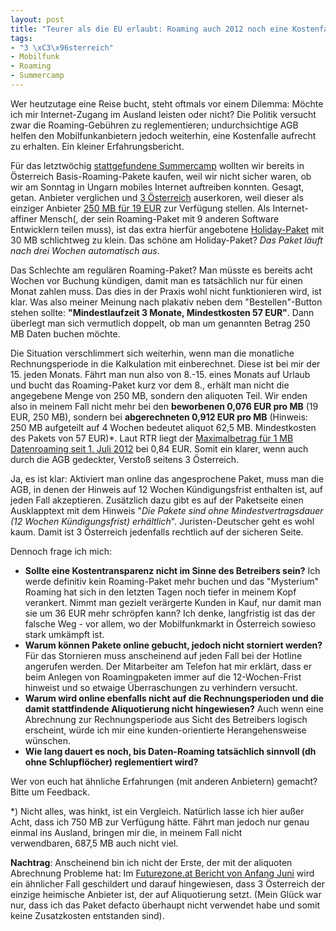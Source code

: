 ```yaml
---
layout: post
title: "Teurer als die EU erlaubt: Roaming auch 2012 noch eine Kostenfalle."
tags:
- "3 \xC3\x96sterreich"
- Mobilfunk
- Roaming
- Summercamp
---
```

Wer heutzutage eine Reise bucht, steht oftmals vor einem Dilemma: Möchte ich mir Internet-Zugang im Ausland leisten oder nicht? Die Politik versucht zwar die Roaming-Gebühren zu reglementieren; undurchsichtige AGB helfen den Mobilfunkanbietern jedoch weiterhin, eine Kostenfalle aufrecht zu erhalten. Ein kleiner Erfahrungsbericht.



Für das letztwöchig <a title="7 legendäre Tage am Balaton: Socialisten Summercamp 2012" href="http://johannes.nagl.name/2012/7-legendare-tage-am-balaton-socialisten-summercamp-2012/">stattgefundene Summercamp</a> wollten wir bereits in Österreich Basis-Roaming-Pakete kaufen, weil wir nicht sicher waren, ob wir am Sonntag in Ungarn mobiles Internet auftreiben konnten. Gesagt, getan. Anbieter verglichen und <a href="http://www.drei.at/">3 Österreich</a> auserkoren, weil dieser als einziger Anbieter <a href="http://www.drei.at/portal/de/privat/service/roaming/Roamingpakete.html">250 MB für 19 EUR</a> zur Verfügung stellen. Als Internet-affiner Mensch(, der sein Roaming-Paket mit 9 anderen Software Entwicklern teilen muss), ist das extra hierfür angebotene <a href="http://www.drei.at/portal/de/privat/service/roaming/Holidaypakete.html">Holiday-Paket</a> mit 30 MB schlichtweg zu klein. Das schöne am Holiday-Paket? <em>Das Paket läuft nach drei Wochen <em>automatisch aus</em></em>.

Das Schlechte am regulären Roaming-Paket? Man müsste es bereits acht Wochen vor Buchung kündigen, damit man es tatsächlich nur für einen Monat zahlen muss. Das dies in der Praxis wohl nicht funktionieren wird, ist klar. Was also meiner Meinung nach plakativ neben dem "Bestellen"-Button stehen sollte: <strong>"Mindestlaufzeit 3 Monate, Mindestkosten 57 EUR"</strong>. Dann überlegt man sich vermutlich doppelt, ob man um genannten Betrag 250 MB Daten buchen möchte.

Die Situation verschlimmert sich weiterhin, wenn man die monatliche Rechnungsperiode in die Kalkulation mit einberechnet. Diese ist bei mir der 15. jeden Monats. Fährt man nun also von 8.-15. eines Monats auf Urlaub und bucht das Roaming-Paket kurz vor dem 8., erhält man nicht die angegebene Menge von 250 MB, sondern den aliquoten Teil. Wir enden also in meinem Fall nicht mehr bei den <strong>beworbenen 0,076 EUR pro MB</strong> (19 EUR, 250 MB), sondern bei <strong>abgerechneten 0,912 EUR pro MB</strong> (Hinweis: 250 MB aufgeteilt auf 4 Wochen bedeutet aliquot 62,5 MB. Mindestkosten des Pakets von 57 EUR)*. Laut RTR liegt der <a href="http://www.rtr.at/de/tk/roaming_in_der_EU">Maximalbetrag für 1 MB Datenroaming seit 1. Juli 2012</a> bei 0,84 EUR. Somit ein klarer, wenn auch durch die AGB gedeckter, Verstoß seitens 3 Österreich.

Ja, es ist klar: Aktiviert man online das angesprochene Paket, muss man die AGB, in denen der Hinweis auf 12 Wochen Kündigungsfrist enthalten ist, auf jeden Fall akzeptieren. Zusätzlich dazu gibt es auf der Paketseite einen Ausklapptext mit dem Hinweis "<em>Die Pakete sind ohne Mindestvertragsdauer (12 Wochen Kündigungsfrist) erhältlich</em>". Juristen-Deutscher geht es wohl kaum. Damit ist 3 Österreich jedenfalls rechtlich auf der sicheren Seite.

Dennoch frage ich mich:
<ul>
	<li><strong>Sollte eine Kostentransparenz nicht im Sinne des Betreibers sein?</strong>
Ich werde definitiv kein Roaming-Paket mehr buchen und das "Mysterium" Roaming hat sich in den letzten Tagen noch tiefer in meinem Kopf verankert. Nimmt man gezielt verärgerte Kunden in Kauf, nur damit man sie um 36 EUR mehr schröpfen kann? Ich denke, langfristig ist das der falsche Weg - vor allem, wo der Mobilfunkmarkt in Österreich sowieso stark umkämpft ist.</li>
	<li><strong>Warum können Pakete online gebucht, jedoch nicht storniert werden?</strong>
Für das Stornieren muss anscheinend auf jeden Fall bei der Hotline angerufen werden. Der Mitarbeiter am Telefon hat mir erklärt, dass er beim Anlegen von Roamingpaketen immer auf die 12-Wochen-Frist hinweist und so etwaige Überraschungen zu verhindern versucht.</li>
	<li><strong>Warum wird online ebenfalls nicht auf die Rechnungsperioden und die damit stattfindende Aliquotierung nicht hingewiesen?</strong>
Auch wenn eine Abrechnung zur Rechnungsperiode aus Sicht des Betreibers logisch erscheint, würde ich mir eine kunden-orientierte Herangehensweise wünschen.</li>
	<li><strong>Wie lang dauert es noch, bis Daten-Roaming tatsächlich sinnvoll (dh ohne Schlupflöcher) reglementiert wird? </strong></li>
</ul>
Wer von euch hat ähnliche Erfahrungen (mit anderen Anbietern) gemacht? Bitte um Feedback.

*) Nicht alles, was hinkt, ist ein Vergleich. Natürlich lasse ich hier außer Acht, dass ich 750 MB zur Verfügung hätte. Fährt man jedoch nur genau einmal ins Ausland, bringen mir die, in meinem Fall nicht verwendbaren, 687,5 MB auch nicht viel.

<strong>Nachtrag</strong>: Anscheinend bin ich nicht der Erste, der mit der aliquoten Abrechnung Probleme hat: Im <a href="http://futurezone.at/produkte/9428-drei-datenroaming-paket-veraergert-kunden.php">Futurezone.at Bericht von Anfang Juni</a> wird ein ähnlicher Fall geschildert und darauf hingewiesen, dass 3 Österreich der einzige heimische Anbieter ist, der auf Aliquotierung setzt. (Mein Glück war nur, dass ich das Paket defacto überhaupt nicht verwendet habe und somit keine Zusatzkosten entstanden sind).
